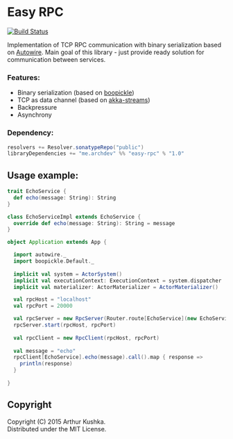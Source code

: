 Easy RPC
=========================

[![Build Status](https://travis-ci.org/ArchDev/easy-rpc.svg?branch=master)](https://travis-ci.org/ArchDev/easy-rpc)

Implementation of TCP RPC communication with binary serialization based on [Autowire](https://github.com/lihaoyi/autowire).
Main goal of this library - just provide ready solution for communication between services.

### Features:
* Binary serialization (based on [boopickle](https://github.com/ochrons/boopickle))
* TCP as data channel (based on [akka-streams](https://github.com/akka/akka))
* Backpressure
* Asynchrony

### Dependency:
```scala
resolvers += Resolver.sonatypeRepo("public")
libraryDependencies += "me.archdev" %% "easy-rpc" % "1.0"
```

## Usage example:
```scala
trait EchoService {
  def echo(message: String): String
}

class EchoServiceImpl extends EchoService {
  override def echo(message: String): String = message
}

object Application extends App {

  import autowire._
  import boopickle.Default._
  
  implicit val system = ActorSystem()
  implicit val executionContext: ExecutionContext = system.dispatcher
  implicit val materializer: ActorMaterializer = ActorMaterializer()

  val rpcHost = "localhost"
  val rpcPort = 20000

  val rpcServer = new RpcServer(Router.route[EchoService](new EchoServiceImpl), backpressure = 42)
  rpcServer.start(rpcHost, rpcPort)
  
  val rpcClient = new RpcClient(rpcHost, rpcPort)
  
  val message = "echo"
  rpcClient[EchoService].echo(message).call().map { response =>
    println(response)
  }
  
}
```

## Copyright
Copyright (C) 2015 Arthur Kushka.  
Distributed under the MIT License.
